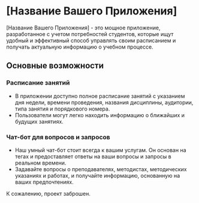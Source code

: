 # [Название Вашего Приложения]

[Название Вашего Приложения] - это мощное приложение, разработанное с учетом потребностей студентов, которые ищут удобный и эффективный способ управлять своим расписанием и получать актуальную информацию о учебном процессе.

## Основные возможности

### Расписание занятий

- В приложении доступно полное расписание занятий с указанием дня недели, времени проведения, названия дисциплины, аудитории, типа занятия и порядкового номера.
- Пользователи могут легко находить информацию о ближайших и будущих занятиях.

### Чат-бот для вопросов и запросов

- Наш умный чат-бот стоит всегда к вашим услугам. Он основан на тегах и предоставляет ответы на ваши вопросы и запросы в реальном времени.
- Задавайте вопросы о преподавателях, методистах, методических указаниях и работах, и получайте информацию, основанную на ваших предпочтениях.

К сожалению, проект заброшен.

